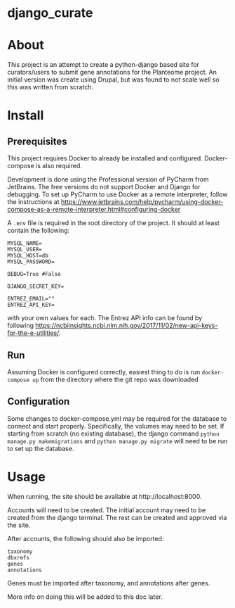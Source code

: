 # django_curate

# About
This project is an attempt to create a python-django based site for curators/users to submit gene annotations for the Planteome project. An initial version was create using Drupal, but was found to not scale well so this was written from scratch.

# Install
## Prerequisites
This project requires Docker to already be installed and configured. Docker-compose is also required.

Development is done using the Professional version of PyCharm from JetBrains. The free versions do not support Docker and Django for debugging.
To set up PyCharm to use Docker as a remote interpreter, follow the instructions at https://www.jetbrains.com/help/pycharm/using-docker-compose-as-a-remote-interpreter.html#configuring-docker


A `.env` file is required in the root directory of the project. It should at least contain the following:
```
MYSQL_NAME=
MYSQL_USER=
MYSQL_HOST=db
MYSQL_PASSWORD=

DEBUG=True #False

DJANGO_SECRET_KEY=

ENTREZ_EMAIL=""
ENTREZ_API_KEY=
```
with your own values for each. The Entrez API info can be found by following https://ncbiinsights.ncbi.nlm.nih.gov/2017/11/02/new-api-keys-for-the-e-utilities/.

## Run
Assuming Docker is configured correctly, easiest thing to do is run `docker-compose up` from the directory where the git repo was downloaded

## Configuration
Some changes to docker-compose.yml may be required for the database to connect and start properly. Specifically, the volumes may need to be set.
If starting from scratch (no existing database), the django command `python manage.py makemigrations` and `python manage.py migrate` will need to be run to set up the database.

# Usage
When running, the site should be available at http://localhost:8000.

Accounts will need to be created. The initial account may need to be created from the django terminal. The rest can be created and approved via the site.

After accounts, the following should also be imported:
```
taxonomy
dbxrefs
genes
annotations
```
Genes must be imported after taxonomy, and annotations after genes.

More info on doing this will be added to this doc later.
